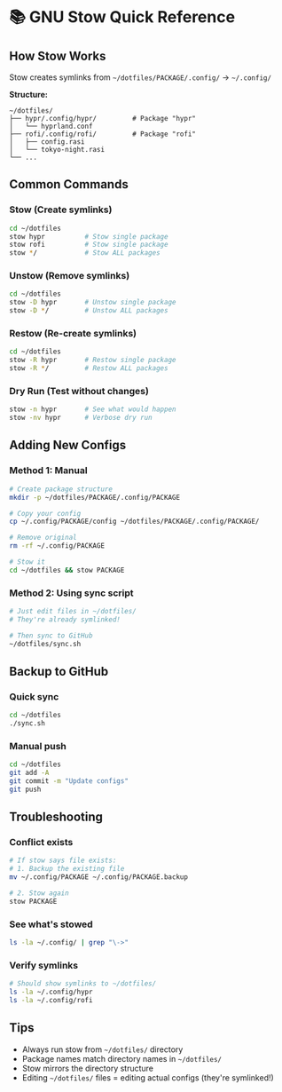 # 📚 GNU Stow Quick Reference

## How Stow Works

Stow creates symlinks from `~/dotfiles/PACKAGE/.config/` → `~/.config/`

**Structure:**
```
~/dotfiles/
├── hypr/.config/hypr/         # Package "hypr"
│   └── hyprland.conf
├── rofi/.config/rofi/         # Package "rofi"
│   ├── config.rasi
│   └── tokyo-night.rasi
└── ...
```

## Common Commands

### Stow (Create symlinks)
```bash
cd ~/dotfiles
stow hypr          # Stow single package
stow rofi          # Stow single package
stow */            # Stow ALL packages
```

### Unstow (Remove symlinks)
```bash
cd ~/dotfiles
stow -D hypr       # Unstow single package
stow -D */         # Unstow ALL packages
```

### Restow (Re-create symlinks)
```bash
cd ~/dotfiles
stow -R hypr       # Restow single package
stow -R */         # Restow ALL packages
```

### Dry Run (Test without changes)
```bash
stow -n hypr       # See what would happen
stow -nv hypr      # Verbose dry run
```

## Adding New Configs

### Method 1: Manual
```bash
# Create package structure
mkdir -p ~/dotfiles/PACKAGE/.config/PACKAGE

# Copy your config
cp ~/.config/PACKAGE/config ~/dotfiles/PACKAGE/.config/PACKAGE/

# Remove original
rm -rf ~/.config/PACKAGE

# Stow it
cd ~/dotfiles && stow PACKAGE
```

### Method 2: Using sync script
```bash
# Just edit files in ~/dotfiles/
# They're already symlinked!

# Then sync to GitHub
~/dotfiles/sync.sh
```

## Backup to GitHub

### Quick sync
```bash
cd ~/dotfiles
./sync.sh
```

### Manual push
```bash
cd ~/dotfiles
git add -A
git commit -m "Update configs"
git push
```

## Troubleshooting

### Conflict exists
```bash
# If stow says file exists:
# 1. Backup the existing file
mv ~/.config/PACKAGE ~/.config/PACKAGE.backup

# 2. Stow again
stow PACKAGE
```

### See what's stowed
```bash
ls -la ~/.config/ | grep "\->"
```

### Verify symlinks
```bash
# Should show symlinks to ~/dotfiles/
ls -la ~/.config/hypr
ls -la ~/.config/rofi
```

## Tips

- Always run stow from `~/dotfiles/` directory
- Package names match directory names in `~/dotfiles/`
- Stow mirrors the directory structure
- Editing `~/dotfiles/` files = editing actual configs (they're symlinked!)
